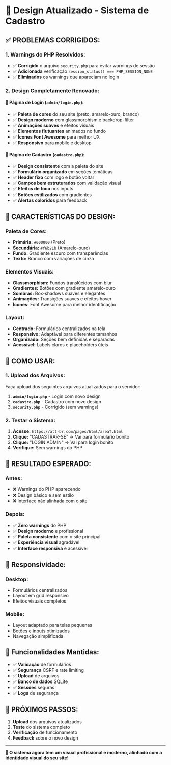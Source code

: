 # 🎨 Design Atualizado - Sistema de Cadastro

## ✅ **PROBLEMAS CORRIGIDOS:**

### **1. Warnings do PHP Resolvidos:**
- ✅ **Corrigido** o arquivo `security.php` para evitar warnings de sessão
- ✅ **Adicionada** verificação `session_status() === PHP_SESSION_NONE`
- ✅ **Eliminados** os warnings que apareciam no login

### **2. Design Completamente Renovado:**

#### **🔐 Página de Login (`admin/login.php`):**
- ✅ **Paleta de cores** do seu site (preto, amarelo-ouro, branco)
- ✅ **Design moderno** com glassmorphism e backdrop-filter
- ✅ **Animações suaves** e efeitos visuais
- ✅ **Elementos flutuantes** animados no fundo
- ✅ **Ícones Font Awesome** para melhor UX
- ✅ **Responsivo** para mobile e desktop

#### **📝 Página de Cadastro (`cadastro.php`):**
- ✅ **Design consistente** com a paleta do site
- ✅ **Formulário organizado** em seções temáticas
- ✅ **Header fixo** com logo e botão voltar
- ✅ **Campos bem estruturados** com validação visual
- ✅ **Efeitos de foco** nos inputs
- ✅ **Botões estilizados** com gradientes
- ✅ **Alertas coloridos** para feedback

## 🎨 **CARACTERÍSTICAS DO DESIGN:**

### **Paleta de Cores:**
- **Primária:** `#000000` (Preto)
- **Secundária:** `#f6b21b` (Amarelo-ouro)
- **Fundo:** Gradiente escuro com transparências
- **Texto:** Branco com variações de cinza

### **Elementos Visuais:**
- **Glassmorphism:** Fundos translúcidos com blur
- **Gradientes:** Botões com gradiente amarelo-ouro
- **Sombras:** Box-shadows suaves e elegantes
- **Animações:** Transições suaves e efeitos hover
- **Ícones:** Font Awesome para melhor identificação

### **Layout:**
- **Centrado:** Formulários centralizados na tela
- **Responsivo:** Adaptável para diferentes tamanhos
- **Organizado:** Seções bem definidas e separadas
- **Acessível:** Labels claros e placeholders úteis

## 🚀 **COMO USAR:**

### **1. Upload dos Arquivos:**
Faça upload dos seguintes arquivos atualizados para o servidor:

1. **`admin/login.php`** - Login com novo design
2. **`cadastro.php`** - Cadastro com novo design
3. **`security.php`** - Corrigido (sem warnings)

### **2. Testar o Sistema:**
1. **Acesse:** `https://att-br.com/pages/html/areaT.html`
2. **Clique:** "CADASTRAR-SE" → Vai para formulário bonito
3. **Clique:** "LOGIN ADMIN" → Vai para login bonito
4. **Verifique:** Sem warnings do PHP

## 🎯 **RESULTADO ESPERADO:**

### **Antes:**
- ❌ Warnings do PHP aparecendo
- ❌ Design básico e sem estilo
- ❌ Interface não alinhada com o site

### **Depois:**
- ✅ **Zero warnings** do PHP
- ✅ **Design moderno** e profissional
- ✅ **Paleta consistente** com o site principal
- ✅ **Experiência visual** agradável
- ✅ **Interface responsiva** e acessível

## 📱 **Responsividade:**

### **Desktop:**
- Formulários centralizados
- Layout em grid responsivo
- Efeitos visuais completos

### **Mobile:**
- Layout adaptado para telas pequenas
- Botões e inputs otimizados
- Navegação simplificada

## 🔧 **Funcionalidades Mantidas:**

- ✅ **Validação** de formulários
- ✅ **Segurança** CSRF e rate limiting
- ✅ **Upload** de arquivos
- ✅ **Banco de dados** SQLite
- ✅ **Sessões** seguras
- ✅ **Logs** de segurança

## 🎉 **PRÓXIMOS PASSOS:**

1. **Upload** dos arquivos atualizados
2. **Teste** do sistema completo
3. **Verificação** de funcionamento
4. **Feedback** sobre o novo design

---

**🎨 O sistema agora tem um visual profissional e moderno, alinhado com a identidade visual do seu site!**
